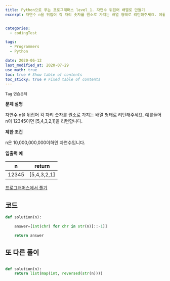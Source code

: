 ```yaml
---
title: Python으로 푸는 프로그래머스 level_1. 자연수 뒤집어 배열로 만들기
excerpt: 자연수 n을 뒤집어 각 자리 숫자를 원소로 가지는 배열 형태로 리턴해주세요. 예를들어 n이 12345이면 [5,4,3,2,1]을 리턴합니다.


categories:
  - codingTest

tags:
  - Programmers
  - Python

date: 2020-06-12
last_modified_at: 2020-07-29
use_math: true
toc: true # Show table of contents
toc_sticky: true # Fixed table of contents
---
```


`Tag` `연습문제`<br>

**문제 설명**

자연수 n을 뒤집어 각 자리 숫자를 원소로 가지는 배열 형태로 리턴해주세요. 예를들어 n이 12345이면 [5,4,3,2,1]을 리턴합니다.

**제한 조건**

n은 10,000,000,000이하인 자연수입니다.

**입출력 예**

n|	return
--|--
12345	|[5,4,3,2,1]

[프로그래머스에서 풀기](https://programmers.co.kr/learn/courses/30/lessons/12932)

## 코드
```python
def solution(n):

    answer=[int(chr) for chr in str(n)[::-1]]

    return answer
```
## 또 다른 풀이
```python

def solution(n):
    return list(map(int, reversed(str(n))))
```
